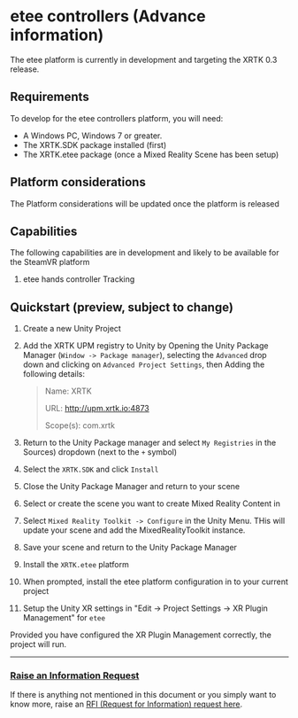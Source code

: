 # etee controllers (Advance information)

The etee platform is currently in development and targeting the XRTK 0.3 release.

## Requirements

To develop for the etee controllers platform, you will need:

* A Windows PC, Windows 7 or greater.
* The XRTK.SDK package installed (first)
* The XRTK.etee package (once a Mixed Reality Scene has been setup)

## Platform considerations

The Platform considerations will be updated once the platform is released

## Capabilities

The following capabilities are in development and likely to be available for the SteamVR platform

1. etee hands controller Tracking

## Quickstart (preview, subject to change)

1. Create a new Unity Project
2. Add the XRTK UPM registry to Unity by Opening the Unity Package Manager (`Window -> Package manager`), selecting the `Advanced` drop down and clicking on `Advanced Project Settings`, then Adding the following details:

    > Name: XRTK
    >
    > URL: http://upm.xrtk.io:4873
    >
    > Scope(s): com.xrtk

3. Return to the Unity Package manager and select `My Registries` in the Sources) dropdown (next to the `+` symbol)
4. Select the `XRTK.SDK` and click `Install`
5. Close the Unity Package Manager and return to your scene
6. Select or create the scene you want to create Mixed Reality Content in
7. Select `Mixed Reality Toolkit -> Configure` in the Unity Menu. THis will update your scene and add the MixedRealityToolkit instance.
8. Save your scene and return to the Unity Package Manager
9. Install the `XRTK.etee` platform
10. When prompted, install the etee platform configuration in to your current project
11. Setup the Unity XR settings in "Edit -> Project Settings -> XR Plugin Management" for `etee`

Provided you have configured the XR Plugin Management correctly, the project will run.

---

### [**Raise an Information Request**](https://github.com/XRTK/XRTK-Core/issues/new?assignees=&labels=question&template=request_for_information.md&title=)

If there is anything not mentioned in this document or you simply want to know more, raise an [RFI (Request for Information) request here](https://github.com/XRTK/XRTK-Core/issues/new?assignees=&labels=question&template=request_for_information.md&title=).
